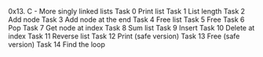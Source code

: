 0x13. C - More singly linked lists
Task 0 Print list
Task 1  List length
Task 2 Add node
Task 3 Add node at the end
Task 4 Free list
Task 5 Free
Task 6 Pop
Task 7 Get node at index
Task 8 Sum list
Task 9 Insert
Task 10 Delete at index
Task 11 Reverse list
Task 12 Print (safe version)
Task 13 Free (safe version)
Task 14 Find the loop
